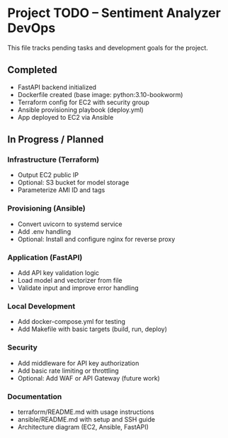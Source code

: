 # Project TODO – Sentiment Analyzer DevOps

This file tracks pending tasks and development goals for the project.

## Completed
- FastAPI backend initialized
- Dockerfile created (base image: python:3.10-bookworm)
- Terraform config for EC2 with security group
- Ansible provisioning playbook (deploy.yml)
- App deployed to EC2 via Ansible

## In Progress / Planned

### Infrastructure (Terraform)
- Output EC2 public IP
- Optional: S3 bucket for model storage
- Parameterize AMI ID and tags

### Provisioning (Ansible)
- Convert uvicorn to systemd service
- Add .env handling
- Optional: Install and configure nginx for reverse proxy

### Application (FastAPI)
- Add API key validation logic
- Load model and vectorizer from file
- Validate input and improve error handling

### Local Development
- Add docker-compose.yml for testing
- Add Makefile with basic targets (build, run, deploy)

### Security
- Add middleware for API key authorization
- Add basic rate limiting or throttling
- Optional: Add WAF or API Gateway (future work)

### Documentation
- terraform/README.md with usage instructions
- ansible/README.md with setup and SSH guide
- Architecture diagram (EC2, Ansible, FastAPI)
